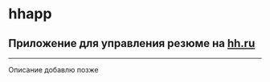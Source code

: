 # hhapp

## Приложение для управления резюме на [hh.ru](https://hh.ru/)

---

Описание добавлю позже